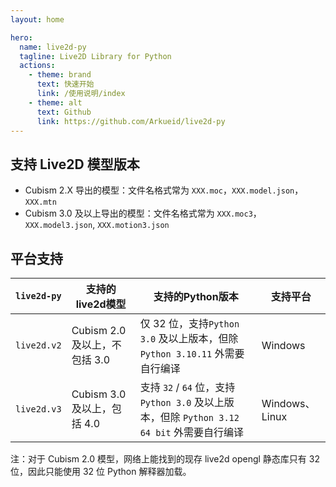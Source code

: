 ```yaml
---
layout: home

hero:
  name: live2d-py
  tagline: Live2D Library for Python
  actions:
    - theme: brand
      text: 快速开始
      link: /使用说明/index
    - theme: alt
      text: Github
      link: https://github.com/Arkueid/live2d-py
---
```


## 支持 Live2D 模型版本
* Cubism 2.X 导出的模型：文件名格式常为 `XXX.moc`，`XXX.model.json`，`XXX.mtn`
* Cubism 3.0 及以上导出的模型：文件名格式常为 `XXX.moc3`，`XXX.model3.json`, `XXX.motion3.json` 

## 平台支持
| `live2d-py` | 支持的live2d模型            | 支持的Python版本                                                    | 支持平台          |
|-------------|------------------------|----------------------------------------------------------------|---------------|
| `live2d.v2` | Cubism 2.0 及以上，不包括 3.0 | 仅 32 位，支持`Python 3.0` 及以上版本，但除 `Python 3.10.11` 外需要自行编译        | Windows       |
| `live2d.v3` | Cubism 3.0 及以上，包括 4.0  | 支持 `32` / `64` 位，支持`Python 3.0` 及以上版本，但除 `Python 3.12 64 bit` 外需要自行编译 | Windows、Linux |

注：对于 Cubism 2.0 模型，网络上能找到的现存 live2d opengl 静态库只有 32 位，因此只能使用 32 位 Python 解释器加载。